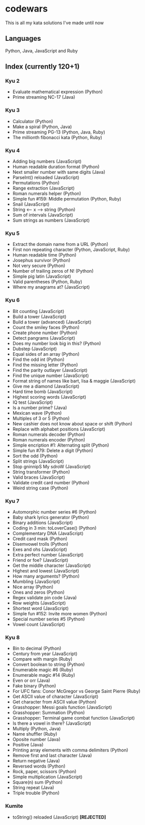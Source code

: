 # codewars
This is all my kata solutions I've made until now
## Languages
Python, Java, JavaScript and Ruby
## Index (currently 120+1)
### Kyu 2
* Evaluate mathematical expression (Python)
* Prime streaming NC-17 (Java)
### Kyu 3
* Calculator (Python)
* Make a spiral (Python, Java)
* Prime streaming PG-13 (Python, Java, Ruby)
* The millionth fibonacci kata (Python, Ruby)
### Kyu 4
* Adding big numbers (JavaScript)
* Human readable duration format (Python)
* Next smaller number with same digits (Java)
* ParseInt() reloaded (JavaScript)
* Permutations (Python)
* Range extraction (JavaScript)
* Roman numerals helper (Python)
* Simple fun #159: Middle permutation (Python, Ruby)
* Snail (JavaScript)
* String <-- x --> string (Python)
* Sum of intervals (JavaScript)
* Sum strings as numbers (JavaScript)
### Kyu 5
* Extract the domain name from a URL (Python)
* First non repeating character (Python, JavaScript, Ruby)
* Human readable time (Python)
* Josephus survivor (Python)
* Not very secure (Python)
* Number of trailing zeros of N! (Python)
* Simple pig latin (JavaScript)
* Valid parentheses (Python, Ruby)
* Where my anagrams at? (JavaScript)
### Kyu 6
* Bit counting (JavaScript)
* Build a tower (JavaScript)
* Build a tower (advanced) (JavaScript)
* Count the smiley faces (Python)
* Create phone number (Python)
* Detect pangrams (JavaScript)
* Does my number look big in this? (Python)
* Dubstep (JavaScript)
* Equal sides of an array (Python)
* Find the odd int (Python)
* Find the missing letter (Python)
* Find the parity outlayer (JavaScript)
* Find the unique number (JavaScript)
* Format string of names like bart, lisa & maggie (JavaScript)
* Give me a diamond (JavaScript)
* Hard time bomb (JavaScript)
* Highest scoring words (JavaScript)
* IQ test (JavaScript)
* Is a number prime? (Java)
* Mexican wave (Python)
* Multiples of 3 or 5 (Python)
* New cashier does not know about space or shift (Python)
* Replace with alphabet positions (JavaScript)
* Roman numerals decoder (Python)
* Roman numerals encoder (Python)
* Simple encription #1: Alternating split (Python)
* Simple fun #79: Delete a digit (Python)
* Sort the odd (Python)
* Split strings (JavaScript)
* Stop gninnipS My sdroW (JavaScript)
* String transformer (Python)
* Valid braces (JavaScript)
* Validate credit card number (Python)
* Weird string case (Python)
### Kyu 7
* Automorphic number series #6 (Python)
* Baby shark lyrics generator (Python)
* Binary additions (JavaScript)
* Coding in 3 min: toLoverCase() (Python)
* Complementary DNA (JavaScript)
* Credit card mask (Python)
* Disemvowel trolls (Python)
* Exes and ohs (JavaScript)
* Extra perfect number (JavaScript)
* Friend or foe? (JavaScript)
* Get the middle character (JavaScript)
* Highest and lowest (JavaScript)
* How many arguments? (Python)
* Mumbling (JavaScript)
* Nice array (Python)
* Ones and zeros (Python)
* Regex validate pin code (Java)
* Row weights (JavaScript)
* Shortest word (JavaScript)
* Simple fun #152: Invite more women (Python)
* Special number series #5 (Python)
* Vowel count (JavaScript)
### Kyu 8
* Bin to decimal (Python)
* Century from year (JavaScript)
* Compare with margin (Ruby)
* Convert boolean to string (Python)
* Enumerable magic #6 (Ruby)
* Enumerable magic #14 (Ruby)
* Even or orr (Java)
* Fake binary (Python)
* For UFC fans: Conor McGregor vs George Saint Pierre (Ruby)
* Get ASCII value of character (JavaScript)
* Get character from ASCII value (Python)
* Grasshopper: Messi goals function (JavaScript)
* Grasshopper: Summation (Python)
* Grasshopper: Terminal game combat function (JavaScript)
* Is there a vowel in there? (JavaScript)
* Multiply (Python, Java)
* Name shuffler (Ruby)
* Oposite number (Java)
* Positive (Java)
* Printing array elements with comma delimiters (Python)
* Remove first and last character (Java)
* Return negative (Java)
* Reversed words (Python)
* Rock, paper, scissors (Python)
* Simple multiplication (JavaScript)
* Square(n) sum (Python)
* String repeat (Java)
* Triple trouble (Python)
### Kumite
* toString() reloaded (JavaScript) **[REJECTED]**
